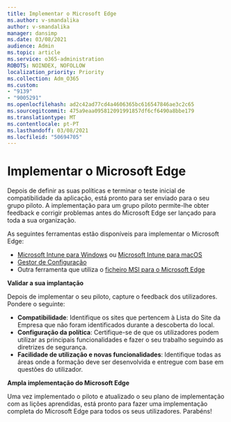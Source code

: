 ```yaml
---
title: Implementar o Microsoft Edge
ms.author: v-smandalika
author: v-smandalika
manager: dansimp
ms.date: 03/08/2021
audience: Admin
ms.topic: article
ms.service: o365-administration
ROBOTS: NOINDEX, NOFOLLOW
localization_priority: Priority
ms.collection: Adm_O365
ms.custom:
- "9139"
- "9005291"
ms.openlocfilehash: ad2c42ad77cd4a4606365bc616547846ae3c2c65
ms.sourcegitcommit: 475a9eaa095812091991857df6cf6490a8bbe179
ms.translationtype: MT
ms.contentlocale: pt-PT
ms.lasthandoff: 03/08/2021
ms.locfileid: "50694705"
---
```

# <a name="deploy-microsoft-edge"></a>Implementar o Microsoft Edge

Depois de definir as suas políticas e terminar o teste inicial de compatibilidade da aplicação, está pronto para ser enviado para o seu grupo piloto. A implementação para um grupo piloto permite-lhe obter feedback e corrigir problemas antes do Microsoft Edge ser lançado para toda a sua organização.

As seguintes ferramentas estão disponíveis para implementar o Microsoft Edge:

- [Microsoft Intune para Windows](https://docs.microsoft.com/mem/intune/apps/apps-windows-edge) ou [Microsoft Intune para macOS](https://docs.microsoft.com/mem/intune/apps/apps-edge-macos)
- [Gestor de Configuração](https://docs.microsoft.com/DeployEdge/deploy-edge-with-configuration-manager)
- Outra ferramenta que utiliza o [ficheiro MSI para o Microsoft Edge](https://www.microsoft.com/edge/business/download)

**Validar a sua implantação**

Depois de implementar o seu piloto, capture o feedback dos utilizadores. Pondere o seguinte:
- **Compatibilidade**: Identifique os sites que pertencem à Lista do Site da Empresa que não foram identificados durante a descoberta do local.
- **Configuração da política**: Certifique-se de que os utilizadores podem utilizar as principais funcionalidades e fazer o seu trabalho seguindo as diretrizes de segurança.
- **Facilidade de utilização e novas funcionalidades**: Identifique todas as áreas onde a formação deve ser desenvolvida e entregue com base em questões do utilizador.

**Ampla implementação do Microsoft Edge**

Uma vez implementado o piloto e atualizado o seu plano de implementação com as lições aprendidas, está pronto para fazer uma implementação completa do Microsoft Edge para todos os seus utilizadores. Parabéns!


